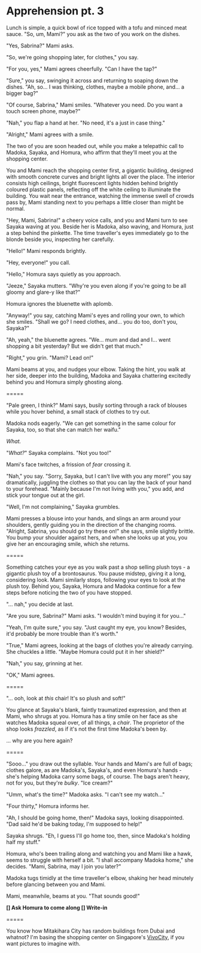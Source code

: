 # Apprehension pt. 3

Lunch is simple, a quick bowl of rice topped with a tofu and minced meat sauce. "So, um, Mami?" you ask as the two of you work on the dishes.

"Yes, Sabrina?" Mami asks.

"So, we're going shopping later, for clothes," you say.

"For you, yes," Mami agrees cheerfully. "Can I have the tap?"

"Sure," you say, swinging it across and returning to soaping down the dishes. "Ah, so... I was thinking, clothes, maybe a mobile phone, and... a bigger bag?"

"Of course, Sabrina," Mami smiles. "Whatever you need. Do you want a touch screen phone, maybe?"

"Nah," you flap a hand at her. "No need, it's a just in case thing."

"Alright," Mami agrees with a smile.

The two of you are soon headed out, while you make a telepathic call to Madoka, Sayaka, and Homura, who affirm that they'll meet you at the shopping center.

You and Mami reach the shopping center first, a gigantic building, designed with smooth concrete curves and bright lights all over the place. The interior consists high ceilings, bright fluorescent lights hidden behind brightly coloured plastic panels, reflecting off the white ceiling to illuminate the building. You wait near the entrance, watching the immense swell of crowds pass by, Mami standing next to you perhaps a little closer than might be normal.

"Hey, Mami, Sabrina!" a cheery voice calls, and you and Mami turn to see Sayaka waving at you. Beside her is Madoka, also waving, and Homura, just a step behind the pinkette. The time traveller's eyes immediately go to the blonde beside you, inspecting her carefully.

"Hello!" Mami responds brightly.

"Hey, everyone!" you call.

"Hello," Homura says quietly as you approach.

"Jeeze," Sayaka mutters. "Why're you even along if you're going to be all gloomy and glare-y like that?"

Homura ignores the bluenette with aplomb.

"Anyway!" you say, catching Mami's eyes and rolling your own, to which she smiles. "Shall we go? I need clothes, and... you do too, don't you, Sayaka?"

"Ah, yeah," the bluenette agrees. "We... mum and dad and I... went shopping a bit yesterday? But we didn't get that much."

"Right," you grin. "Mami? Lead on!"

Mami beams at you, and nudges your elbow. Taking the hint, you walk at her side, deeper into the building, Madoka and Sayaka chattering excitedly behind you and Homura simply ghosting along.

\=====​

"Pale green, I think?" Mami says, busily sorting through a rack of blouses while you hover behind, a small stack of clothes to try out.

Madoka nods eagerly. "We can get something in the same colour for Sayaka, too, so that she can match her waifu."

*What.*

"*What?*" Sayaka complains. "Not you too!"

Mami's face twitches, a frission of *fear* crossing it.

"Nah," you say. "Sorry, Sayaka, but I can't live with you any more!" you say dramatically, juggling the clothes so that you can lay the back of your hand to your forehead. "Mainly because I'm not living with you," you add, and stick your tongue out at the girl.

"Well, I'm not complaining," Sayaka grumbles.

Mami presses a blouse into your hands, and slings an arm around your shoulders, gently guiding you in the direction of the changing rooms. "Alright, Sabrina, you should go try these on!" she says, smile slightly brittle. You bump your shoulder against hers, and when she looks up at you, you give her an encouraging smile, which she returns.

\=====​

Something catches your eye as you walk past a shop selling plush toys - a gigantic plush toy of a brontosaurus. You pause midstep, giving it a long, considering look. Mami similarly stops, following your eyes to look at the plush toy. Behind you, Sayaka, Homura and Madoka continue for a few steps before noticing the two of you have stopped.

"... nah," you decide at last.

"Are you sure, Sabrina?" Mami asks. "I wouldn't mind buying it for you..."

"Yeah, I'm quite sure," you say. "Just caught my eye, you know? Besides, it'd probably be more trouble than it's worth."

"True," Mami agrees, looking at the bags of clothes you're already carrying. She chuckles a little. "Maybe Homura could put it in her shield?"

"Nah," you say, grinning at her.

"OK," Mami agrees.

\=====​

"... ooh, look at *this* chair! It's so plush and soft!"

You glance at Sayaka's blank, faintly traumatized expression, and then at Mami, who shrugs at you. Homura has a tiny smile on her face as she watches Madoka squeal over, of all things, a *chair*. The proprietor of the shop looks *frazzled*, as if it's not the first time Madoka's been by.

... why are you here again?

\=====​

"Sooo..." you draw out the syllable. Your hands and Mami's are full of bags; clothes galore, as are Madoka's, Sayaka's, and even Homura's hands - she's helping Madoka carry some bags, of course. The bags aren't heavy, not for you, but they're *bulky*. "Ice cream?"

"Umm, what's the time?" Madoka asks. "I can't see my watch..."

"Four thirty," Homura informs her.

"Ah, I should be going home, then!" Madoka says, looking disappointed. "Dad said he'd be baking today, I'm supposed to help!"

Sayaka shrugs. "Eh, I guess I'll go home too, then, since Madoka's holding half my stuff."

Homura, who's been trailing along and watching you and Mami like a hawk, seems to struggle with herself a bit. "I shall accompany Madoka home," she decides. "Mami, Sabrina, may I join you later?"

Madoka tugs timidly at the time traveller's elbow, shaking her head minutely before glancing between you and Mami.

Mami, meanwhile, beams at you. "That sounds good!"

**\[] Ask Homura to come along
\[] Write-in**

\=====​

You know how Mitakihara City has random buildings from Dubai and whatnot? I'm basing the shopping center on Singapore's [VivoCity](http://en.wikipedia.org/wiki/VivoCity), if you want pictures to imagine with.
